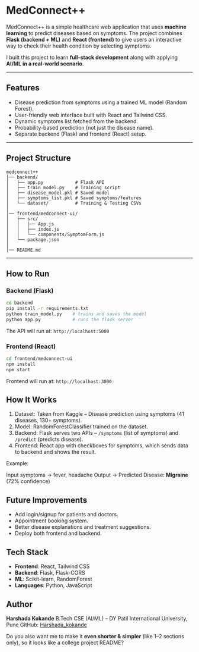 # MedConnect++

MedConnect++ is a simple healthcare web application that uses **machine learning** to predict diseases based on symptoms. The project combines **Flask (backend + ML)** and **React (frontend)** to give users an interactive way to check their health condition by selecting symptoms.

I built this project to learn **full-stack development** along with applying **AI/ML in a real-world scenario**.

---

## Features

* Disease prediction from symptoms using a trained ML model (Random Forest).
* User-friendly web interface built with React and Tailwind CSS.
* Dynamic symptoms list fetched from the backend.
* Probability-based prediction (not just the disease name).
* Separate backend (Flask) and frontend (React) setup.

---

## Project Structure

```
medconnect++
│── backend/              
│   ├── app.py            # Flask API
│   ├── train_model.py    # Training script
│   ├── disease_model.pkl # Saved model
│   ├── symptoms_list.pkl # Saved symptoms/features
│   └── dataset/          # Training & Testing CSVs
│
│── frontend/medconnect-ui/
│   ├── src/
│   │   ├── App.js
│   │   ├── index.js
│   │   └── components/SymptomForm.js
│   └── package.json
│
│── README.md
```

---

## How to Run

### Backend (Flask)

```bash
cd backend
pip install -r requirements.txt
python train_model.py    # trains and saves the model
python app.py            # runs the flask server
```

The API will run at: `http://localhost:5000`

### Frontend (React)

```bash
cd frontend/medconnect-ui
npm install
npm start
```

Frontend will run at: `http://localhost:3000`



## How It Works

1. Dataset: Taken from Kaggle – Disease prediction using symptoms (41 diseases, 130+ symptoms).
2. Model: RandomForestClassifier trained on the dataset.
3. Backend: Flask serves two APIs – `/symptoms` (list of symptoms) and `/predict` (predicts disease).
4. Frontend: React app with checkboxes for symptoms, which sends data to backend and shows the result.

Example:

Input symptoms → fever, headache
Output → Predicted Disease: **Migraine** (72% confidence)



## Future Improvements

* Add login/signup for patients and doctors.
* Appointment booking system.
* Better disease explanations and treatment suggestions.
* Deploy both frontend and backend.



## Tech Stack

* **Frontend**: React, Tailwind CSS
* **Backend**: Flask, Flask-CORS
* **ML**: Scikit-learn, RandomForest
* **Languages**: Python, JavaScript



## Author

**Harshada Kokande**
B.Tech CSE (AI/ML) – DY Patil International University, Pune
GitHub: [Harshada\_kokande](https://github.com/Harshada_kokande)



Do you also want me to make it **even shorter & simpler** (like 1–2 sections only), so it looks like a college project README?
